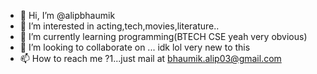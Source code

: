 - 👋 Hi, I’m @alipbhaumik
- 👀 I’m interested in acting,tech,movies,literature..
- 🌱 I’m currently learning programming(BTECH CSE yeah very obvious)
- 💞️ I’m looking to collaborate on ... idk lol very new to this
- 📫 How to reach me ?1...just mail at bhaumik.alip03@gmail.com

<!---
alipbhaumik/alipbhaumik is a ✨ special ✨ repository because its `README.md` (this file) appears on your GitHub profile.
You can click the Preview link to take a look at your changes.
--->
